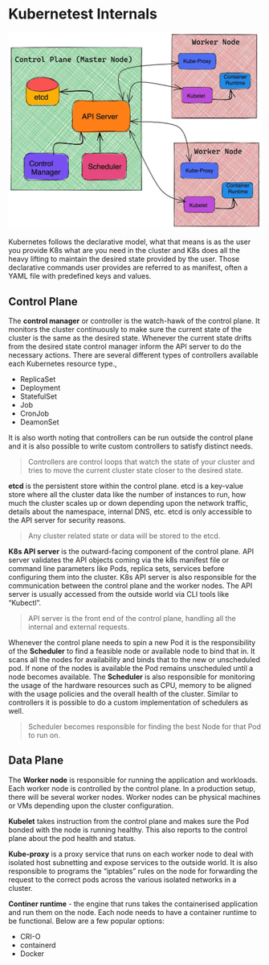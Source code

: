 # Kubernetest Internals

![](../img/cae75064-ade7-4c3a-945b-0d6fed6a121e.webp)

Kubernetes follows the declarative model, what that means is as the user you provide K8s what are you need in the cluster and K8s does all the heavy lifting to maintain the desired state provided by the user. Those declarative commands user provides are referred to as manifest, often a YAML file with predefined keys and values.


## Control Plane

The **control manager** or controller is the watch-hawk of the control plane. It monitors the cluster continuously to make sure the current state of the cluster is the same as the desired state. Whenever the current state drifts from the desired state control manager inform the API server to do the necessary actions. There are several different types of controllers available each Kubernetes resource type.,
- ReplicaSet
- Deployment
- StatefulSet
- Job
- CronJob
- DeamonSet

It is also worth noting that controllers can be run outside the control plane and it is also possible to write custom controllers to satisfy distinct needs.

> Controllers are control loops that watch the state of your cluster and tries to move the current cluster state closer to the desired state.

**etcd** is the persistent store within the control plane. etcd is a key-value store where all the cluster data like the number of instances to run, how much the cluster scales up or down depending upon the network traffic, details about the namespace, internal DNS, etc. etcd is only accessible to the API server for security reasons.
> Any cluster related state or data will be stored to the etcd.

**K8s API server** is the outward-facing component of the control plane. API server validates the API objects coming via the k8s manifest file or command line parameters like Pods, replica sets, services before configuring them into the cluster. K8s API server is also responsible for the communication between the control plane and the worker nodes. The API server is usually accessed from the outside world via CLI tools like “Kubectl”.
> API server is the front end of the control plane, handling all the internal and external requests.


Whenever the control plane needs to spin a new Pod it is the responsibility of the **Scheduler** to find a feasible node or available node to bind that in. It scans all the nodes for availability and binds that to the new or unscheduled pod. If none of the nodes is available the Pod remains unscheduled until a node becomes available. The **Scheduler** is also responsible for monitoring the usage of the hardware resources such as CPU, memory to be aligned with the usage policies and the overall health of the cluster.
Similar to controllers it is possible to do a custom implementation of schedulers as well.

> Scheduler becomes responsible for finding the best Node for that Pod to run on.

## Data Plane

The **Worker node** is responsible for running the application and workloads. Each worker node is controlled by the control plane. In a production setup, there will be several worker nodes. Worker nodes can be physical machines or VMs depending upon the cluster configuration.


**Kubelet** takes instruction from the control plane and makes sure the Pod bonded with the node is running healthy. This also reports to the control plane about the pod health and status.

**Kube-proxy** is a proxy service that runs on each worker node to deal with isolated host subnetting and expose services to the outside world. It is also responsible to programs the “iptables” rules on the node for forwarding the request to the correct pods across the various isolated networks in a cluster.


**Continer runtime** - the engine that runs takes the containerised application and run them on the node. Each node needs to have a container runtime to be functional. Below are a few popular options:
- CRI-O
- containerd
- Docker
